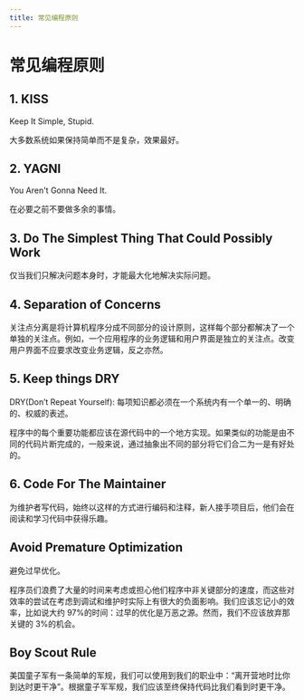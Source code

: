 ```yaml
---
title: 常见编程原则
---
```


# 常见编程原则

## 1. KISS

Keep It Simple, Stupid.

大多数系统如果保持简单而不是复杂，效果最好。

## 2. YAGNI

You Aren't Gonna Need It.

在必要之前不要做多余的事情。

## 3. Do The Simplest Thing That Could Possibly Work

仅当我们只解决问题本身时，才能最大化地解决实际问题。

## 4. Separation of Concerns

关注点分离是将计算机程序分成不同部分的设计原则，这样每个部分都解决了一个单独的关注点。例如，一个应用程序的业务逻辑和用户界面是独立的关注点。改变用户界面不应要求改变业务逻辑，反之亦然。

## 5. Keep things DRY

DRY(Don’t Repeat Yourself): 每项知识都必须在一个系统内有一个单一的、明确的、权威的表述。

程序中的每个重要功能都应该在源代码中的一个地方实现。如果类似的功能是由不同的代码片断完成的，一般来说，通过抽象出不同的部分将它们合二为一是有好处的。

## 6. Code For The Maintainer

为维护者写代码，始终以这样的方式进行编码和注释，新人接手项目后，他们会在阅读和学习代码中获得乐趣。

## Avoid Premature Optimization

避免过早优化。

程序员们浪费了大量的时间来考虑或担心他们程序中非关键部分的速度，而这些对效率的尝试在考虑到调试和维护时实际上有很大的负面影响。我们应该忘记小的效率，比如说大约 97%的时间：过早的优化是万恶之源。然而，我们不应该放弃那关键的 3%的机会。

## Boy Scout Rule

美国童子军有一条简单的军规，我们可以使用到我们的职业中：“离开营地时比你到达时更干净”。根据童子军军规，我们应该至终保持代码比我们看到时更干净。
